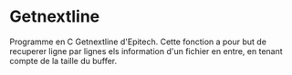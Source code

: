 # Getnextline
Programme en C Getnextline d'Epitech. Cette fonction a pour but de recuperer ligne par lignes els information d'un fichier en entre, en tenant compte de la taille du buffer.
